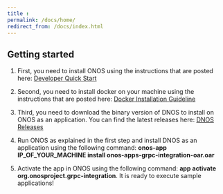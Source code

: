 ```yaml
---
title : 
permalink: /docs/home/
redirect_from: /docs/index.html
---
```


## Getting started

1. First, you need to install ONOS using the instructions that are posted here: [Developer Quick Start](https://wiki.onosproject.org/display/ONOS/Developer+Quick+Start)

2. Second, you need to install docker on your machine using the instructions that are posted here: [Docker Installation Guideline](https://docs.docker.com/install/)

3. Third, you need to download the binary version of DNOS to install on ONOS as an application. You can find the latest releases here: [DNOS Releases](https://github.com/dnosproject/grpc-integration/releases)

4. Run ONOS as explained in the first step and install DNOS as an application using the following command: **onos-app IP_OF_YOUR_MACHINE install onos-apps-grpc-integration-oar.oar**

5. Activate the app in ONOS using the following command: **app activate org.onosproject.grpc-integration**. It is ready to execute sample applications!     



